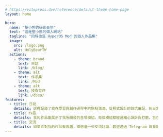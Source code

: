 ```yaml
---
# https://vitepress.dev/reference/default-theme-home-page
layout: home

hero:
  name: "聖小熊的秘密基地"
  text: "這是聖小熊的個人網站"
  tagline: "同時也是 HyperOS Mod 的個人作品集"
  image:
    src: /logo.png
    alt: HolyBearTW
  actions:
    - theme: brand
      text: 日誌
      link: /blog/
    - theme: alt
      text: 作品集
      link: /Mod
    - theme: alt
      text: 技術文件
      link: /docs/
features:
  - title: 日誌
    details: 這裡記錄了我在學習與創作過程中的點點滴滴。從程式設計的踩坑筆記，到日常生活的觀察思考，這些日誌都是我真實的成長軌跡。希望能透過分享我的經驗，為你帶來一些啟發或共鳴。
  - title: 作品
    details: 我的作品集展示了我所開發的各項模組。每個模組都經過精心設計與打磨，旨在解決特定的問題或提供實用的功能。雖然這裡僅列出項目，但你可以在 Telegram 上找到完整的作品展示與細節。
  - title: 交流
    details: 如果你對我的作品有興趣，或想進一步交流討論，歡迎透過 Telegram 與我聯繫。我也會不定期在群組裡分享最新的開發進度與想法，期待能與你一同在技術的道路上成長。
---
```

